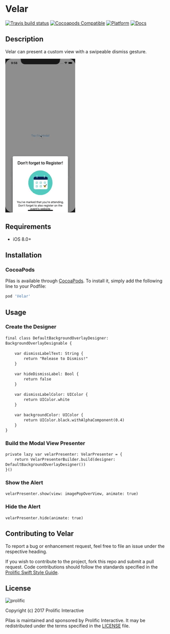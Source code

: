 # Velar

[![Travis build status](https://img.shields.io/travis/prolificinteractive/Velar.svg?style=flat-square)](https://travis-ci.org/prolificinteractive/Velar)
[![Cocoapods Compatible](https://img.shields.io/cocoapods/v/Velar.svg?style=flat-square)](https://img.shields.io/cocoapods/v/Velar.svg)
[![Platform](https://img.shields.io/cocoapods/p/Velar.svg?style=flat-square)](http://cocoadocs.org/docsets/Velar)
[![Docs](https://img.shields.io/cocoapods/metrics/doc-percent/Velar.svg?style=flat-square)](http://cocoadocs.org/docsets/Velar)

## Description

Velar can present a custom view with a swipeable dismiss gesture.

![Velar.gif](Images/Velar.gif)

## Requirements

* iOS 8.0+

## Installation

### CocoaPods
Pilas is available through [CocoaPods](http://cocoapods.org). To install
it, simply add the following line to your Podfile:

```ruby
pod 'Velar'
```
## Usage

### Create the Designer 

```
final class DefaultBackgroundOverlayDesigner: BackgroundOverlayDesignable {

    var dismissLabelText: String {
        return "Release to Dismiss!"
    }

    var hideDismissLabel: Bool {
        return false
    }

    var dismissLabelColor: UIColor {
        return UIColor.white
    }

    var backgroundColor: UIColor {
        return UIColor.black.withAlphaComponent(0.4)
    }
}
```

### Build the Modal View Presenter

```
private lazy var velarPresenter: VelarPresenter = {
    return VelarPresenterBuilder.build(designer: DefaultBackgroundOverlayDesigner())
}()
```

### Show the Alert 

```
velarPresenter.show(view: imagePopOverView, animate: true)
```

### Hide the Alert

```
velarPresenter.hide(animate: true)
```


## Contributing to Velar

To report a bug or enhancement request, feel free to file an issue under the respective heading.

If you wish to contribute to the project, fork this repo and submit a pull request. Code contributions should follow the standards specified in the [Prolific Swift Style Guide](https://github.com/prolificinteractive/swift-style-guide).

## License

![prolific](https://s3.amazonaws.com/prolificsitestaging/logos/Prolific_Logo_Full_Color.png)

Copyright (c) 2017 Prolific Interactive

Pilas is maintained and sponsored by Prolific Interactive. It may be redistributed under the terms specified in the [LICENSE] file.

[LICENSE]: ./LICENSE
